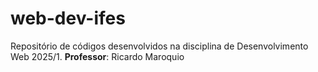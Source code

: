 # web-dev-ifes
Repositório de códigos desenvolvidos na disciplina de Desenvolvimento Web 2025/1.
**Professor**: Ricardo Maroquio
